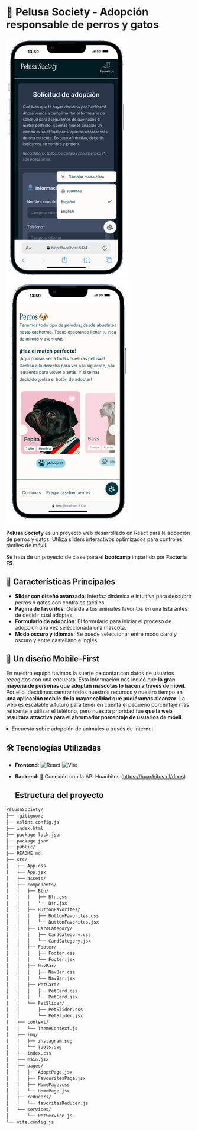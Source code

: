 # 🐾 Pelusa Society - Adopción responsable de perros y gatos

![formulario](public/adopt.png) ![slider](public/slider.png)


**Pelusa Society** es un proyecto web desarrollado en React para la adopción de perros y gatos. 
Utiliza sliders interactivos optimizados para controles táctiles de móvil.

Se trata de un proyecto de clase para el **bootcamp** impartido por **Factoría F5**.

## 🚀 Características Principales

- **Slider con diseño avanzado**: Interfaz dinámica e intuitiva para descubrir perros o gatos con controles táctiles.
- **Página de favoritos**: Guarda a tus animales favoritos en una lista antes de decidir cuál adoptas.
- **Formulario de adopción**: El formulario para iniciar el proceso de adopción una vez seleccionada una mascota.
- **Modo oscuro y idiomas**: Se puede seleccionar entre modo claro y oscuro y entre castellano e inglés.

## 📱 Un diseño Mobile-First

En nuestro equipo tuvimos la suerte de contar con datos de usuarios recogidos con una encuesta. Esta información nos indicó que **la gran mayoría de personas que adoptan mascotas lo hacen a través de móvil**. Por ello, decidimos centrar todos nuestros recursos y nuestro tiempo en **una aplicación mobile de la mayor calidad que pudiéramos alcanzar**. La web es escalable a futuro para tener en cuenta el pequeño porcentaje más reticente a utilizar el teléfono, pero nuestra prioridad fue **que la web resultara atractiva para el abrumador porcentaje de usuarios de móvil**.

<details>
  <summary>Encuesta sobre adopción de animales a través de Internet</summary>
  
<p><b>🎯 Objetivo</b>: Detectar posibles fricciones o necesidades en la experiencia digital de adopción de animales.<br>
📊 <strong>Muestra</strong>: 93 personas.<br>
🔠 <b>Metodología</b>: Encuesta online anónima. Edad media: 25-45 años.<br>
🗓️ <b>Fecha</b>: Diciembre 2024.<br>
  
<h3> 🔎 Preguntas relevantes:</h3><br>
<b>¿Desde qué dispositivo realizaste (o realizarías) la solicitud de adopción de una mascota?</b><br>
Desde el móvil (smartphone) – 82%<br>
Desde un ordenador (portátil o sobremesa) – 12%<br>
Desde una tablet – 4%<br>
No recuerdo / No estoy segura – 2%<br>

<b>¿Con qué frecuencia consultas perfiles de animales en adopción desde el móvil?</b><br>
A diario – 25%<br>
Varias veces por semana – 34%<br>
Una vez por semana – 28%<br>
Rara vez – 13%<br>

<b>¿Te resultó fácil hacer todo el proceso desde el móvil?</b><br>
Sí, muy fácil – 68%<br>
Sí, aunque algunos pasos no estaban adaptados – 21%<br>
No, preferí cambiarme al ordenador – 11%<br>
  
**📌 Conclusión:**<br>
El tráfico mobile <b>supera el 96% a nivel global</b>. En el contexto específico de formularios más largos o procesos serios como adopciones, hay tan solo una pequeña resistencia que ronda entre el 10% y el 20% y que sigue prefiriendo el escritorio. La prioridad clara debería ser <b>el diseño mobile-first</b> para satisfacer la demanda de la gran mayoría de personas que adoptan.</p><br>
</details>

## 🛠 Tecnologías Utilizadas

- **Frontend**: 
  ![React](https://img.shields.io/badge/React-20232A?style=flat&logo=react&logoColor=61DAFB)
  ![Vite](https://img.shields.io/badge/Vite-B73BFE?style=flat&logo=vite&logoColor=FFD62E)

- **Backend**:
  🐶 Conexión con la API Huachitos (https://huachitos.cl/docs)

  ## Estructura del proyecto
```bash
PelusaSociety/
├── .gitignore
├── eslint.config.js
├── index.html
├── package-lock.json
├── package.json
├── public/
├── README.md
├── src/
│   ├── App.css
│   ├── App.jsx
│   ├── assets/
│   ├── components/
│   │   ├── Btn/
│   │   │   ├── Btn.css
│   │   │   └── Btn.jsx
│   │   ├── ButtonFavorites/
│   │   │   ├── ButtonFavorites.css
│   │   │   └── ButtonFavorites.jsx
│   │   ├── CardCategory/
│   │   │   ├── CardCategory.css
│   │   │   └── CardCategory.jsx
│   │   ├── Footer/
│   │   │   ├── Footer.css
│   │   │   └── Footer.jsx
│   │   ├── NavBar/
│   │   │   ├── NavBar.css
│   │   │   └── NavBar.jsx
│   │   ├── PetCard/
│   │   │   ├── PetCard.css
│   │   │   └── PetCard.jsx
│   │   └── PetSlider/
│   │       ├── PetSlider.css
│   │       └── PetSlider.jsx
│   ├── context/
│   │   └── ThemeContext.js
│   ├── img/
│   │   ├── instagram.svg
│   │   └── tools.svg
│   ├── index.css
│   ├── main.jsx
│   ├── pages/
│   │   ├── AdoptPage.jsx
│   │   ├── FavouritesPage.jsx
│   │   ├── HomePage.css
│   │   └── HomePage.jsx
│   ├── reducers/
│   │   └── favoritesReducer.js
│   └── services/
│       └── PetService.js
└── vite.config.js
```

